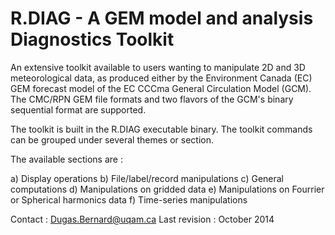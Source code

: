 
 R.DIAG - A GEM model and analysis Diagnostics Toolkit
 ======

 An extensive toolkit available to users wanting to manipulate 2D
 and 3D meteorological data, as produced either by the Environment
 Canada (EC) GEM forecast model of the EC CCCma General Circulation
 Model (GCM). The CMC/RPN GEM file formats and two flavors of the
 GCM's binary sequential format are supported.

 The toolkit is built in the R.DIAG executable binary. The toolkit
 commands can be grouped under several themes or section.

 The available sections are :

 a) Display operations
 b) File/label/record manipulations 
 c) General computations
 d) Manipulations on gridded data
 e) Manipulations on Fourrier or Spherical harmonics data
 f) Time-series manipulations

 Contact : Dugas.Bernard@uqam.ca
 Last revision : October 2014
